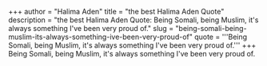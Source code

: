 +++
author = "Halima Aden"
title = "the best Halima Aden Quote"
description = "the best Halima Aden Quote: Being Somali, being Muslim, it's always something I've been very proud of."
slug = "being-somali-being-muslim-its-always-something-ive-been-very-proud-of"
quote = '''Being Somali, being Muslim, it's always something I've been very proud of.'''
+++
Being Somali, being Muslim, it's always something I've been very proud of.
